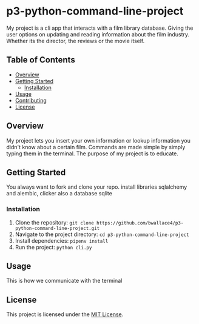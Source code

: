 # p3-python-command-line-project

My project is a cli app that interacts with a film library database. Giving the user options on updating and reading information about the film industry. Whether its the director, the reviews or the movie itself. 

## Table of Contents

- [Overview](#overview)
- [Getting Started](#getting-started)
  - [Installation](#installation)
- [Usage](#usage)
- [Contributing](#contributing)
- [License](#license)

## Overview
My project lets you insert your own information or lookup information you didn't know about a certain film. Commands are made simple by simply typing them in the terminal. The purpose of my project is to educate. 


## Getting Started
You always want to fork and clone your repo. install libraries sqlalchemy and alembic, clicker 
also a database sqlite 


### Installation

1. Clone the repository: `git clone https://github.com/bwallace4/p3-python-command-line-project.git`
2. Navigate to the project directory: `cd p3-python-command-line-project`
3. Install dependencies: `pipenv install` 
5. Run the project: `python cli.py` 

## Usage

This is how we communicate with the terminal 




## License

This project is licensed under the [MIT License](LICENSE).

